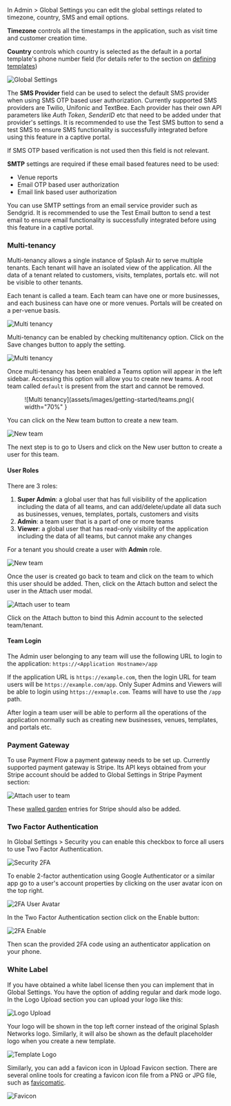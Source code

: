 In Admin > Global Settings you can edit the global settings related to timezone, country, SMS and email options.

**Timezone** controls all the timestamps in the application, such as visit time and customer creation time.

**Country** controls which country is selected as the default in a portal template's phone number field (for details refer to the section on [defining templates](defining-templates.md))

![Global Settings](assets/images/global-settings/global-settings.png)

The **SMS Provider** field can be used to select the default SMS provider when using SMS OTP based user authorization. Currently supported SMS providers are Twilio, Unifonic and TextBee. Each provider has their own API parameters like _Auth Token_, _SenderID_ etc that need to be added under that provider's settings. It is recommended to use the Test SMS button to send a test SMS to ensure SMS functionality is successfully integrated before using this feature in a captive portal.

If SMS OTP based verification is not used then this field is not relevant.

**SMTP** settings are required if these email based features need to be used:

 - Venue reports
 - Email OTP based user authorization
 - Email link based user authorization

You can use SMTP settings from an email service provider such as Sendgrid. It is recommended to use the Test Email button to send a test email to ensure email functionality is successfully integrated before using this feature in a captive portal.

### Multi-tenancy

Multi-tenancy allows a single instance of Splash Air to serve multiple tenants. Each tenant will have an isolated view of the application. All the data of a tenant related to customers, visits, templates, portals etc. will not be visible to other tenants.

Each tenant is called a team. Each team can have one or more businesses, and each business can have one or more venues. Portals will be created on a per-venue basis.

![Multi tenancy](assets/images/global-settings/team-diagram.png)

Multi-tenancy can be enabled by checking multitenancy option. Click on the Save changes button to apply the setting.

![Multi tenancy](assets/images/global-settings/multi-tenancy.png)

Once multi-tenancy has been enabled a Teams option will appear in the left sidebar. Accessing this option will allow you to create new teams. A root team called `default` is present from the start and cannot be removed.

<figure markdown="span">
  ![Multi tenancy](assets/images/getting-started/teams.png){ width="70%" }
</figure>

You can click on the New team button to create a new team.

![New team](assets/images/global-settings/new-team.png)

The next step is to go to Users and click on the New user button to create a user for this team. 

#### User Roles

There are 3 roles:

1. **Super Admin**: a global user that has full visibility of the application including the data of all teams, and can add/delete/update all data such as businesses, venues, templates, portals, customers and visits
2. **Admin**: a team user that is a part of one or more teams
3. **Viewer**: a global user that has read-only visibility of the application including the data of all teams, but cannot make any changes

For a tenant you should create a user with **Admin** role.

![New team](assets/images/global-settings/new-user.png)

Once the user is created go back to team and click on the team to which this user should be added. Then, click on the Attach button and select the user in the Attach user modal.

![Attach user to team](assets/images/global-settings/attach-user.png)

Click on the Attach button to bind this Admin account to the selected team/tenant.

#### Team Login

The Admin user belonging to any team will use the following URL to login to the application: `https://<Application Hostname>/app`

If the application URL is `https://example.com`, then the login URL for team users will be `https://example.com/app`. Only Super Admins and Viewers will be able to login using `https://exmaple.com`. Teams will have to use the `/app` path.

After login a team user will be able to perform all the operations of the application normally such as creating new businesses, venues, templates, and portals etc.

### Payment Gateway

To use Payment Flow a payment gateway needs to be set up. Currently supported payment gateway is Stripe. Its API keys obtained from your Stripe account should be added to Global Settings in Stripe Payment section:

![Attach user to team](assets/images/global-settings/stripe.png)

These [walled garden](walled-garden.md/#stripe) entries for Stripe should also be added.

### Two Factor Authentication

In Global Settings > Security you can enable this checkbox to force all users to use Two Factor Authentication.

![Security 2FA](assets/images/global-settings/security.png)

To enable 2-factor authentication using Google Authenticator or a similar app go to a user's account properties by clicking on the user avatar icon on the top right.

![2FA User Avatar](assets/images/global-settings/user-avatar.png)

In the Two Factor Authentication section click on the Enable button:

![2FA Enable](assets/images/global-settings/enable-2fa.png)

Then scan the provided 2FA code using an authenticator application on your phone.

### White Label

If you have obtained a white label license then you can implement that in Global Settings. You have the option of adding regular and dark mode logo. In the Logo Upload section you can upload your logo like this:

![Logo Upload](assets/images/global-settings/logo-upload.png)

Your logo will be shown in the top left corner instead of the original Splash Networks logo. Similarly, it will also be shown as the default placeholder logo when you create a new template.

![Template Logo](assets/images/global-settings/template-logo.png)

Similarly, you can add a favicon icon in Upload Favicon section. There are several online tools for creating a favicon icon file from a PNG or JPG file, such as [favicomatic](https://favicomatic.com/).

![Favicon](assets/images/global-settings/favicon.png)

